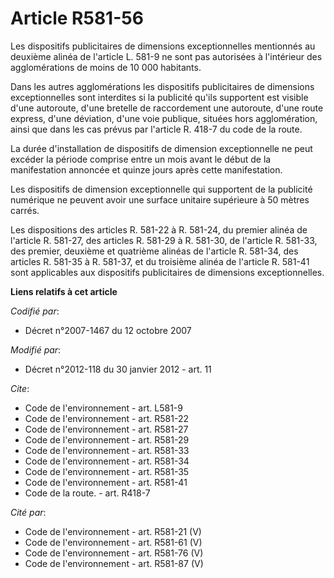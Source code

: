 # Article R581-56

Les dispositifs publicitaires de dimensions exceptionnelles mentionnés au deuxième alinéa de l'article L. 581-9 ne sont pas
autorisées à l'intérieur des agglomérations de moins de 10 000 habitants. 

Dans les autres agglomérations les dispositifs publicitaires de dimensions exceptionnelles sont interdites si la publicité
qu'ils supportent est visible d'une autoroute, d'une bretelle de raccordement une autoroute, d'une route express, d'une
déviation, d'une voie publique, situées hors agglomération, ainsi que dans les cas prévus par l'article R. 418-7 du code de
la route. 

La durée d'installation de dispositifs de dimension exceptionnelle ne peut excéder la période comprise entre un mois avant le
début de la manifestation annoncée et quinze jours après cette manifestation. 

Les dispositifs de dimension exceptionnelle qui supportent de la publicité numérique ne peuvent avoir une surface unitaire
supérieure à 50 mètres carrés. 

Les dispositions des articles R. 581-22 à R. 581-24, du premier alinéa de l'article R. 581-27, des articles R. 581-29 à R.
581-30, de l'article R. 581-33, des premier, deuxième et quatrième alinéas de l'article R. 581-34, des articles R. 581-35 à
R. 581-37, et du troisième alinéa de l'article R. 581-41 sont applicables aux dispositifs publicitaires de dimensions
exceptionnelles.

**Liens relatifs à cet article**

_Codifié par_:

  - Décret n°2007-1467 du 12 octobre 2007

_Modifié par_:

  - Décret n°2012-118 du 30 janvier 2012 - art. 11

_Cite_:

  - Code de l'environnement - art. L581-9
  - Code de l'environnement - art. R581-22
  - Code de l'environnement - art. R581-27
  - Code de l'environnement - art. R581-29
  - Code de l'environnement - art. R581-33
  - Code de l'environnement - art. R581-34
  - Code de l'environnement - art. R581-35
  - Code de l'environnement - art. R581-41
  - Code de la route. - art. R418-7

_Cité par_:

  - Code de l'environnement - art. R581-21 (V)
  - Code de l'environnement - art. R581-61 (V)
  - Code de l'environnement - art. R581-76 (V)
  - Code de l'environnement - art. R581-87 (V)
